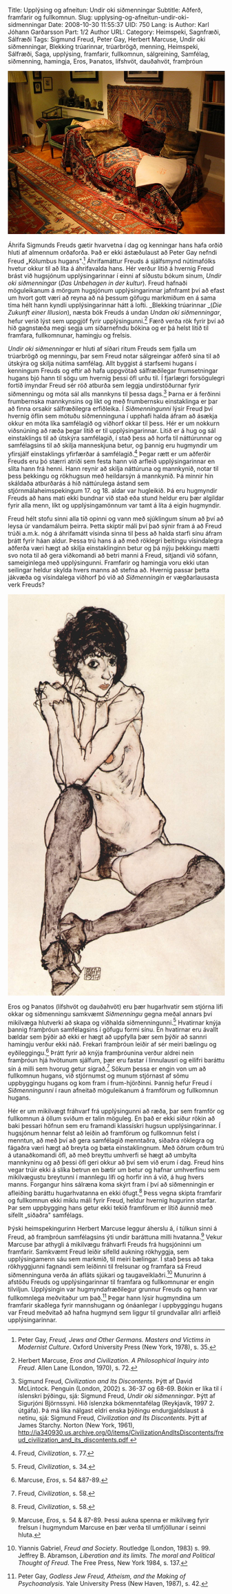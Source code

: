 Title: Upplýsing og afneitun: Undir oki siðmenningar
Subtitle: Aðferð, framfarir og fullkomnun.
Slug: upplysing-og-afneitun-undir-oki-sidmenningar
Date: 2008-10-30 11:55:37
UID: 750
Lang: is
Author: Karl Jóhann Garðarsson
Part: 1/2
Author URL: 
Category: Heimspeki, Sagnfræði, Sálfræði
Tags: Sigmund Freud, Peter Gay, Herbert Marcuse, Undir oki siðmenningar, Blekking trúarinnar, trúarbrögð, menning, Heimspeki, Sálfræði, Saga, upplýsing, framfarir, fullkomnun, sálgreining, Samfélag, siðmenning, hamingja, Eros, Þanatos, lífshvöt, dauðahvöt, framþróun

![freud-sofa](freud-sofa.jpg)

Áhrifa Sigmunds Freuds gætir hvarvetna í dag og kenningar hans hafa orðið hluti af almennum orðaforða. Það er ekki ástæðulaust að Peter Gay nefndi Freud „Kólumbus hugans".[^1]  Áhrifamáttur Freuds á sjálfsmynd nútímafólks hvetur okkur til að líta á áhrifavalda hans. Hér verður litið á hvernig Freud brást við hugsjónum upplýsingarinnar í einni af síðustu bókum sínum, _Undir oki siðmenningar_ (_Das Unbehagen in der kultur_). Freud hafnaði möguleikanum á mörgum hugsjónum upplýsingarinnar jafnframt því að efast um hvort gott væri að reyna að ná þessum göfugu markmiðum en á sama tíma hélt hann kyndli upplýsingarinnar hátt á lofti. _Blekking trúarinnar _(_Die Zukunft einer Illusion_), næsta bók Freuds á undan _Undan oki siðmenningar_, hefur verið lýst sem uppgjöf fyrir upplýsingunni.[^2]  Færð verða rök fyrir því að hið gagnstæða megi segja um síðarnefndu bókina og er þá helst litið til framfara, fullkomnunar, hamingju og frelsis.

_Undir oki siðmenningar_ er hluti af síðari ritum Freuds sem fjalla um trúarbrögð og menningu, þar sem Freud notar sálgreingar aðferð sína til að útskýra og skilja nútíma samfélag. Allt byggist á starfsemi hugans í kenningum Freuds og eftir að hafa uppgvötað sálfræðilegar frumsetningar hugans bjó hann til sögu um hvernig þessi öfl urðu til. Í fjarlægri forsögulegri fortíð ímyndar Freud sér röð atburða sem leggja undirstöðurnar fyrir siðmenningu og móta sál alls mannkyns til þessa dags.[^3]  Þarna er á ferðinni frumbernska mannkynsins og líkt og með frumbernsku einstaklinga er þar að finna orsakir sálfræðilegra erfiðleika. Í _Siðmenningunni_ lýsir Freud því hvernig öflin sem mótuðu siðmenninguna í upphafi halda áfram að ásækja okkur en móta líka samfélagið og viðhorf okkar til þess. Hér er um nokkurn viðsnúning að ræða þegar litið er til upplýsingarinnar. Litið er á hug og sál einstaklings til að útskýra samfélagið, í stað þess að horfa til náttúrunnar og samfélagsins til að skilja manneskjuna betur, og þannig eru hugmyndir um yfirsjálf einstaklings yfirfærðar á samfélagið.[^4]  Þegar rætt er um aðferðir Freuds eru þó stærri atriði sem festa hann við arfleið upplýsingarinnar en slíta hann frá henni. Hann reynir að skilja náttúruna og mannkynið, notar til þess þekkingu og rökhugsun með heildarsýn á mannkynið. Þá minnir hin skáldaða atburðarás á hið náttúrulega ástand sem stjórnmálaheimspekingum 17. og 18. aldar var hugleikið. Þá eru hugmyndir Freuds að hans mati ekki bundnar við stað eða stund heldur eru þær algildar fyrir alla menn, líkt og upplýsingamönnum var tamt á líta á eigin hugmyndir.

Freud hélt stofu sinni alla tíð opinni og vann með sjúklingum sínum að því að leysa úr vandamálum þeirra. Þetta skiptir máli því það sýnir fram á að Freud trúði a.m.k. nóg á áhrifamátt vísinda sinna til þess að halda starfi sínu áfram þrátt fyrir háan aldur. Þessa trú hans á að með röklegri beitingu vísindalegra aðferða væri hægt að skilja einstaklinginn betur og þá nýju þekkingu mætti svo nota til að gera viðkomandi að betri manni á Freud, sitjandi við sófann, sameiginlega með upplýsingunni. Framfarir og hamingja voru ekki utan seilingar heldur skylda hvers manns að stefna að. Hvernig passar þetta jákvæða og vísindalega viðhorf þó við að _Siðmenningin_ er vægðarlausasta verk Freuds?

![egon_schiele_085](egon_schiele_085.jpg)

Eros og Þanatos (lífshvöt og dauðahvöt) eru þær hugarhvatir sem stjórna lífi okkar og siðmenningu samkvæmt _Siðmenningu_ gegna meðal annars því mikilvæga hlutverki að skapa og viðhalda siðmenningunni.[^5]  Hvatirnar knýja þannig framþróun samfélagsins í göfugu formi sínu. En hvatirnar eru ávallt bældar sem þýðir að ekki er hægt að uppfylla þær sem þýðir að sannri hamingju verður ekki náð. Frekari framþróun leiðir af sér meiri bælingu og eyðileggingu.[^6]  Þrátt fyrir að knýja framþróunina verður aldrei nein framþróun hjá hvötunum sjálfum, þær eru fastar í linnulausri og eilífri baráttu sín á milli sem hvorug getur sigrað.[^7]  Sökum þessa er engin von um að fullkomnun hugans, við stjórnumst og munum stjórnast af sömu uppbyggingu hugans og kom fram í frum-hjörðinni. Þannig hefur Freud í _Siðmenningunni_ í raun afneitað möguleikanum á framförum og fullkomnun hugans.

Hér er um mikilvægt fráhvarf frá upplýsingunni að ræða, þar sem framför og fullkomnun á öllum sviðum er talin möguleg. En það er ekki síður rökin að baki þessari höfnun sem eru framandi klassískri hugsun upplýsingarinnar. Í hugsjónum hennar felst að leiðin að framförum og fullkomnun felst í menntun, að með því að gera samfélagið menntaðra, siðaðra röklegra og fágaðra væri hægt að breyta og bæta einstaklingnum. Með öðrum orðum trú á utanaðkomandi öfl, að með breyttu umhverfi sé hægt að umbylta mannkyninu og að þessi öfl geri okkur að því sem við erum í dag. Freud hins vegar trúir ekki á slíka betrun en bætir um betur og hafnar umhverfinu sem mikilvægustu breytunni í mannlegu lífi og horfir inn á við, á hug hvers manns. Forgangur hins sálræna koma skýrt fram í því að siðmenningin er afleiðing baráttu hugarhvatanna en ekki öfugt.[^8]  Þess vegna skipta framfarir og fullkomnun ekki miklu máli fyrir Freud, heldur hvernig hugurinn starfar. Þar sem uppbygging hans getur ekki tekið framförum er lítið áunnið með sífellt „siðaðra" samfélags.

Þýski heimspekingurinn Herbert Marcuse leggur áherslu á, í túlkun sinni á Freud, að framþróun samfélagsins ýti undir baráttuna milli hvatanna.[^9]  Vekur Marcuse þar athygli á mikilvægu fráhvarfi Freuds frá hugsjóninni um framfarir. Samkvæmt Freud leiðir sífelld aukning rökhyggja, sem upplýsingamenn sáu sem markmið, til meiri bælingar. Í stað þess að taka rökhyggjunni fagnandi sem leiðinni til frelsunar og framfara sá Freud siðmenninguna verða án afláts sjúkari og taugaveiklaðri.[^10]  Munurinn á afstöðu Freuds og upplýsingarinnar til framfara og fullkomnunar er engin tilviljun. Upplýsingin var hugmyndafræðilegur grunnur Freuds og hann var fullkomnlega meðvitaður um það.[^11]  Þegar hann lýsir hugmyndina um framfarir skaðlega fyrir mannshugann og ónáanlegar í uppbyggingu hugans var Freud meðvitað að hafna hugmynd sem liggur til grundvallar allri arfleið upplýsingarinnar.

[^1]: Peter Gay, _Freud,_ _Jews and Other Germans. Masters and Victims in Modernist Culture_. Oxford University Press (New York, 1978), s. 35.
[^2]: Herbert Marcuse, _Eros and Civilization. A Philosophical Inquiry into Freud_. Allen Lane (London, 1970), s. 72.
[^3]: Sigmund Freud, _Civilization and Its Discontents_. Þýtt af David McLintock. Penguin (London, 2002) s. 36-37 og 68-69. Bókin er líka til í íslenskri þýðingu, sjá: Sigmund Freud, _Undir oki siðmenningar_. Þýtt af Sigurjóni Björnssyni. Hið íslenzka bókmenntafélag (Reykjavík, 1997 2. útgáfa). Þá má líka nálgast eldri enska þýðingu endurgjaldslaust á netinu, sjá: Sigmund Freud, _Civilization and Its Discontents_. Þýtt af James Starchy. Norton (New York, 1961), [http://ia340930.us.archive.org/0/items/CivilizationAndItsDiscontents/freud_civilization_and_its_discontents.pdf ](http://ia340930.us.archive.org/0/items/CivilizationAndItsDiscontents/freud_civilization_and_its_discontents.pdf)
[^4]: Freud, _Civilization_, s. 77.
[^5]: Freud, _Civilization_, s. 34.
[^6]: Marcuse, _Eros_, s. 54  &87-89.
[^7]: Freud, _Civilization_, s. 58.
[^8]: Freud, _Civilization_, s. 58.
[^9]: Marcuse, _Eros_, s. 54 & 87-89. Þessi aukna spenna er mikilvæg fyrir frelsun í hugmyndum Marcuse en þær verða til umfjöllunar í seinni hluta.
[^10]: Yiannis Gabriel, _Freud and Society_. Routledge (London, 1983) s. 99. Jeffrey B. Abramson, _Liberation and its limits. The moral and Political Thought of Freud_. The Free Press, New York 1984, s. 137.
[^11]: Peter Gay, _Godless Jew Freud, Atheism, and the Making of Psychoanalysis_. Yale University Press (New Haven, 1987), s. 42.
